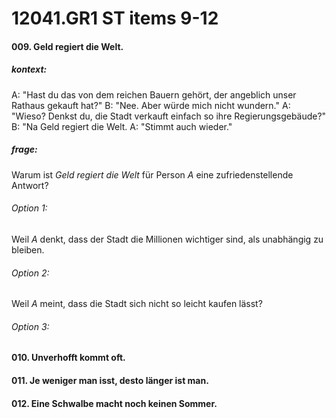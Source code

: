 # 12041.GR1 ST items 9-12
#### 009. Geld regiert die Welt.
##### kontext:
A: "Hast du das von dem reichen Bauern gehört, der angeblich unser Rathaus gekauft hat?"
B: "Nee. Aber würde mich nicht wundern."
A: "Wieso? Denkst du, die Stadt verkauft einfach so ihre Regierungsgebäude?"
B: "Na Geld regiert die Welt.
A: "Stimmt auch wieder."
##### frage:
 Warum ist *Geld regiert die Welt* für Person *A* eine zufriedenstellende Antwort?
###### Option 1:
Weil *A* denkt, dass  der Stadt die Millionen wichtiger sind, als unabhängig zu bleiben.
###### Option 2:
Weil *A* meint, dass die Stadt sich nicht so leicht kaufen lässt?
###### Option 3:

#### 010. Unverhofft kommt oft.
#### 011. Je weniger man isst, desto länger ist man.
#### 012. Eine Schwalbe macht noch keinen Sommer.


